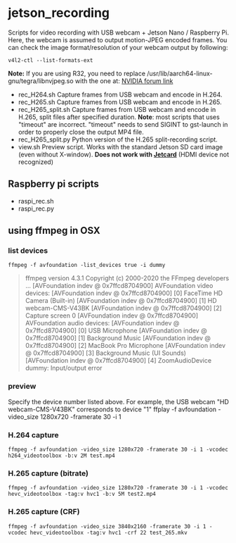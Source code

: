 # jetson_recording

Scripts for video recording with USB webcam + Jetson Nano / Raspberry Pi. Here, the webcam is assumed to output motion-JPEG encoded frames. 
You can check the image format/resolution of your webcam output by following:

	v4l2-ctl --list-formats-ext

**Note:**
If you are using R32, you need to replace /usr/lib/aarch64-linux-gnu/tegra/libnvjpeg.so with the one at:
[NVIDIA forum link](https://forums.developer.nvidia.com/t/jetpack-4-2-1-nvjpeg-leaking/79812/8)

- rec_H264.sh
  Capture frames from USB webcam and encode in H.264.
- rec_H265.sh
  Capture frames from USB webcam and encode in H.265.
- rec_H265_split.sh
  Capture frames from USB webcam and encode in H.265, split files after specified duration.
  **Note**: most scripts that uses "timeout" are incorrect. "timeout" needs to send SIGINT to gst-launch in order to properly close the output MP4 file.
- rec_H265_split.py
  Python version of the H.265 split-recording script. 
- view.sh
  Preview script. Works with the standard Jetson SD card image (even without X-window). **Does not work with [Jetcard](https://github.com/NVIDIA-AI-IOT/jetcard)** (HDMI device not recognized)

## Raspberry pi scripts
- raspi_rec.sh
- raspi_rec.py


## using ffmpeg in OSX

### list devices
	ffmpeg -f avfoundation -list_devices true -i dummy

> ffmpeg version 4.3.1 Copyright (c) 2000-2020 the FFmpeg developers
> ...
> [AVFoundation indev @ 0x7ffcd8704900] AVFoundation video devices:
> [AVFoundation indev @ 0x7ffcd8704900] [0] FaceTime HD Camera (Built-in)
> [AVFoundation indev @ 0x7ffcd8704900] [1] HD webcam-CMS-V43BK
> [AVFoundation indev @ 0x7ffcd8704900] [2] Capture screen 0
> [AVFoundation indev @ 0x7ffcd8704900] AVFoundation audio devices:
> [AVFoundation indev @ 0x7ffcd8704900] [0] USB Microphone
> [AVFoundation indev @ 0x7ffcd8704900] [1] Background Music
> [AVFoundation indev @ 0x7ffcd8704900] [2] MacBook Pro Microphone
> [AVFoundation indev @ 0x7ffcd8704900] [3] Background Music (UI Sounds)
> [AVFoundation indev @ 0x7ffcd8704900] [4] ZoomAudioDevice
> dummy: Input/output error

### preview
Specify the device number listed above. For example, the USB webcam "HD webcam-CMS-V43BK" corresponds to device "1"
	ffplay -f avfoundation -video_size 1280x720 -framerate 30 -i 1

### H.264 capture
	ffmpeg -f avfoundation -video_size 1280x720 -framerate 30 -i 1 -vcodec h264_videotoolbox -b:v 2M test.mp4

### H.265 capture (bitrate)
	ffmpeg -f avfoundation -video_size 1280x720 -framerate 30 -i 1 -vcodec hevc_videotoolbox -tag:v hvc1 -b:v 5M test2.mp4

### H.265 capture (CRF)
	ffmpeg -f avfoundation -video_size 3840x2160 -framerate 30 -i 1 -vcodec hevc_videotoolbox -tag:v hvc1 -crf 22 test_265.mkv

